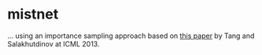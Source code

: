 mistnet
=========

... using an importance sampling approach based on [this paper](http://www-etud.iro.umontreal.ca/~goodfeli/sfnn_wk.pdf) by Tang and Salakhutdinov at ICML 2013.
